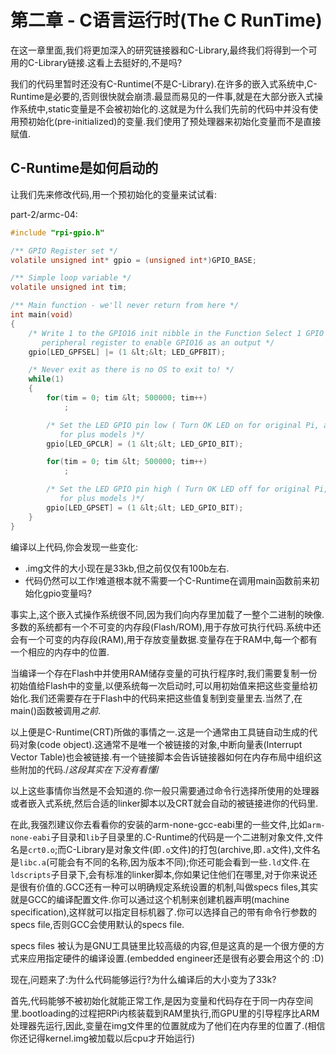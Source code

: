 # 第二章 - C语言运行时(The C RunTime)

在这一章里面,我们将更加深入的研究链接器和C-Library,最终我们将得到一个可用的C-Library链接.这看上去挺好的,不是吗?

我们的代码里暂时还没有C-Runtime(不是C-Library).在许多的嵌入式系统中,C-Runtime是必要的,否则很快就会崩溃.最显而易见的一件事,就是在大部分嵌入式操作系统中,static变量是不会被初始化的.这就是为什么我们先前的代码中并没有使用预初始化(pre-initialized)的变量.我们使用了预处理器来初始化变量而不是直接赋值.

## C-Runtime是如何启动的

让我们先来修改代码,用一个预初始化的变量来试试看:

part-2/armc-04:

```c
#include "rpi-gpio.h"

/** GPIO Register set */
volatile unsigned int* gpio = (unsigned int*)GPIO_BASE;

/** Simple loop variable */
volatile unsigned int tim;

/** Main function - we'll never return from here */
int main(void)
{
    /* Write 1 to the GPIO16 init nibble in the Function Select 1 GPIO
       peripheral register to enable GPIO16 as an output */
    gpio[LED_GPFSEL] |= (1 &lt;&lt; LED_GPFBIT);

    /* Never exit as there is no OS to exit to! */
    while(1)
    {
        for(tim = 0; tim &lt; 500000; tim++)
            ;

        /* Set the LED GPIO pin low ( Turn OK LED on for original Pi, and off
           for plus models )*/
        gpio[LED_GPCLR] = (1 &lt;&lt; LED_GPIO_BIT);

        for(tim = 0; tim &lt; 500000; tim++)
            ;

        /* Set the LED GPIO pin high ( Turn OK LED off for original Pi, and on
           for plus models )*/
        gpio[LED_GPSET] = (1 &lt;&lt; LED_GPIO_BIT);
    }
}
```

编译以上代码,你会发现一些变化:

* .img文件的大小现在是33kb,但之前仅仅有100b左右.
* 代码仍然可以工作!难道根本就不需要一个C-Runtime在调用main函数前来初始化gpio变量吗?

事实上,这个嵌入式操作系统很不同,因为我们向内存里加载了一整个二进制的映像.多数的系统都有一个不可变的内存段(Flash/ROM),用于存放可执行代码.系统中还会有一个可变的内存段(RAM),用于存放变量数据.变量存在于RAM中,每一个都有一个相应的内存中的位置.

当编译一个存在Flash中并使用RAM储存变量的可执行程序时,我们需要复制一份初始值给Flash中的变量,以便系统每一次启动时,可以用初始值来把这些变量给初始化.我们还需要存在于Flash中的代码来把这些值复制到变量里去.当然了,在main()函数被调用*之前*.

以上便是C-Runtime(CRT)所做的事情之一.这是一个通常由工具链自动生成的代码对象(code object).这通常不是唯一个被链接的对象,中断向量表(Interrupt Vector Table)也会被链接.有一个链接脚本会告诉链接器如何在内存布局中组织这些附加的代码./*这段其实在下没有看懂*/

以上这些事情你当然是不会知道的.你一般只需要通过命令行选择所使用的处理器或者嵌入式系统,然后合适的linker脚本以及CRT就会自动的被链接进你的代码里.

在此,我强烈建议你去看看你的安装的arm-none-gcc-eabi里的一些文件,比如`arm-none-eabi`子目录和`lib`子目录里的.C-Runtime的代码是一个二进制对象文件,文件名是`crt0.o`;而C-Library是对象文件(即`.o`文件)的打包(archive,即`.a`文件),文件名是`libc.a`(可能会有不同的名称,因为版本不同);你还可能会看到一些`.ld`文件.在`ldscripts`子目录下,会有标准的linker脚本,你如果记住他们在哪里,对于你来说还是很有价值的.GCC还有一种可以明确规定系统设置的机制,叫做specs files,其实就是GCC的编译配置文件.你可以通过这个机制来创建机器声明(machine specification),这样就可以指定目标机器了.你可以选择自己的带有命令行参数的specs file,否则GCC会使用默认的specs file.

specs files 被认为是GNU工具链里比较高级的内容,但是这真的是一个很方便的方式来应用指定硬件的编译设置.(embedded engineer还是很有必要会用这个的 :D)

现在,问题来了:为什么代码能够运行?为什么编译后的大小变为了33k?

首先,代码能够不被初始化就能正常工作,是因为变量和代码存在于同一内存空间里.bootloading的过程把RPi内核装载到RAM里执行,而GPU里的引导程序比ARM处理器先运行,因此,变量在img文件里的位置就成为了他们在内存里的位置了.(相信你还记得kernel.img被加载以后cpu才开始运行)
